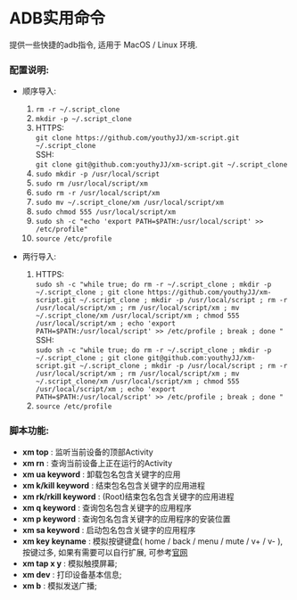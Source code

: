 # ADB实用命令
提供一些快捷的adb指令, 适用于 MacOS / Linux 环境.

### 配置说明:
- 顺序导入:
    1. ``` rm -r ~/.script_clone ```
    2. ``` mkdir -p ~/.script_clone ```
    3. HTTPS:  
       ``` git clone https://github.com/youthyJJ/xm-script.git ~/.script_clone ```  
       SSH:  
       ``` git clone git@github.com:youthyJJ/xm-script.git ~/.script_clone ```
    4. ``` sudo mkdir -p /usr/local/script ```
    5. ``` sudo rm /usr/local/script/xm ```
    6. ``` sudo rm -r /usr/local/script/xm ```
    7. ``` sudo mv ~/.script_clone/xm /usr/local/script/xm ```
    8. ``` sudo chmod 555 /usr/local/script/xm ```
    9. ``` sudo sh -c "echo 'export PATH=$PATH:/usr/local/script' >> /etc/profile" ```
    10. ``` source /etc/profile ```

- 两行导入:  
    1. HTTPS:    
        ``` sudo sh -c "while true; do rm -r ~/.script_clone ; mkdir -p ~/.script_clone ; git clone https://github.com/youthyJJ/xm-script.git ~/.script_clone ; mkdir -p /usr/local/script ; rm -r /usr/local/script/xm ; rm /usr/local/script/xm ; mv ~/.script_clone/xm /usr/local/script/xm ; chmod 555 /usr/local/script/xm ; echo 'export PATH=$PATH:/usr/local/script' >> /etc/profile ; break ; done " ```  
        SSH:  
        ``` sudo sh -c "while true; do rm -r ~/.script_clone ; mkdir -p ~/.script_clone ; git clone git@github.com:youthyJJ/xm-script.git ~/.script_clone ; mkdir -p /usr/local/script ; rm -r /usr/local/script/xm ; rm /usr/local/script/xm ; mv ~/.script_clone/xm /usr/local/script/xm ; chmod 555 /usr/local/script/xm ; echo 'export PATH=$PATH:/usr/local/script' >> /etc/profile ; break ; done " ```
    2. ``` source /etc/profile ```

### 脚本功能:
- __xm top__ : 监听当前设备的顶部Activity
- __xm rn__ : 查询当前设备上正在运行的Activity
- __xm ua keyword__ : 卸载包名包含关键字的应用
- __xm k/kill keyword__ : 结束包名包含关键字的应用进程
- __xm rk/rkill keyword__ : (Root)结束包名包含关键字的应用进程
- __xm q keyword__ : 查询包名包含关键字的应用程序
- __xm p keyword__ : 查询包名包含关键字的应用程序的安装位置
- __xm sa keyword__ : 启动包名包含关键字的应用程序
- __xm key keyname__ : 模拟按键键盘( home / back / menu / mute / v+ / v- ), 按键过多, 如果有需要可以自行扩展, 可参考[官网](https://developer.android.com/reference/android/view/KeyEvent?hl=zh-cn)  
- __xm tap x y__ : 模拟触摸屏幕;
- __xm dev__ : 打印设备基本信息;
- __xm b__ : 模拟发送广播;